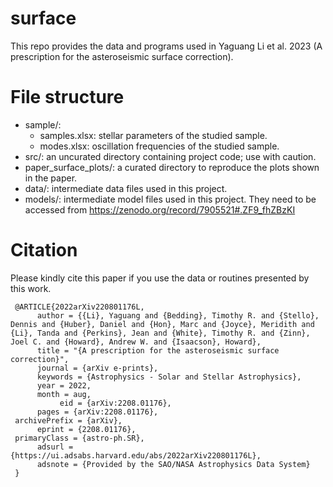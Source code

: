 # surface

This repo provides the data and programs used in Yaguang Li et al. 2023 (A prescription for the asteroseismic surface correction).

# File structure 
- sample/: 
     - samples.xlsx: stellar parameters of the studied sample.
     - modes.xlsx: oscillation frequencies of the studied sample.
- src/: an uncurated directory containing project code; use with caution.
- paper_surface_plots/: a curated directory to reproduce the plots shown in the paper.
- data/: intermediate data files used in this project.
- models/: intermediate model files used in this project. They need to be accessed from https://zenodo.org/record/7905521#.ZF9_fhZBzKI

# Citation
Please kindly cite this paper if you use the data or routines presented by this work.

     @ARTICLE{2022arXiv220801176L,
          author = {{Li}, Yaguang and {Bedding}, Timothy R. and {Stello}, Dennis and {Huber}, Daniel and {Hon}, Marc and {Joyce}, Meridith and {Li}, Tanda and {Perkins}, Jean and {White}, Timothy R. and {Zinn}, Joel C. and {Howard}, Andrew W. and {Isaacson}, Howard},
          title = "{A prescription for the asteroseismic surface correction}",
          journal = {arXiv e-prints},
          keywords = {Astrophysics - Solar and Stellar Astrophysics},
          year = 2022,
          month = aug,
               eid = {arXiv:2208.01176},
          pages = {arXiv:2208.01176},
     archivePrefix = {arXiv},
          eprint = {2208.01176},
     primaryClass = {astro-ph.SR},
          adsurl = {https://ui.adsabs.harvard.edu/abs/2022arXiv220801176L},
          adsnote = {Provided by the SAO/NASA Astrophysics Data System}
     }



